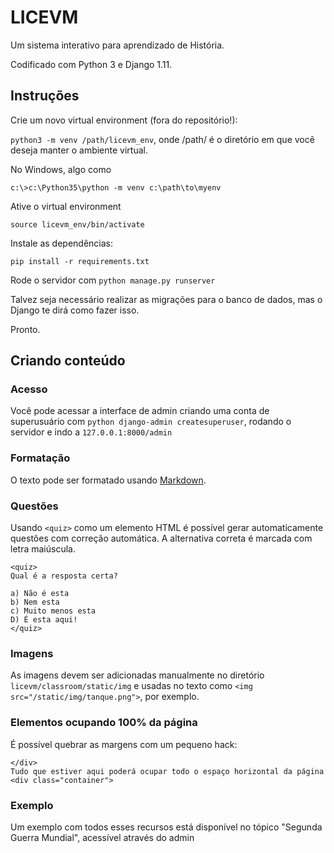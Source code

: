 LICEVM
======

Um sistema interativo para aprendizado de História.

Codificado com Python 3 e Django 1.11.

Instruções
----------

Crie um novo virtual environment (fora do repositório!):

`python3 -m venv /path/licevm_env`, onde /path/ é o diretório em que você deseja manter o ambiente virtual.

No Windows, algo como

`c:\>c:\Python35\python -m venv c:\path\to\myenv`

Ative o virtual environment

`source licevm_env/bin/activate`

Instale as dependências:

`pip install -r requirements.txt`

Rode o servidor com `python manage.py runserver`

Talvez seja necessário realizar as migrações para o banco de dados, mas o Django te dirá como fazer isso.

Pronto.

Criando conteúdo
----------------

### Acesso
Você pode acessar a interface de admin criando uma conta de superusuário com `python django-admin createsuperuser`, rodando o servidor e indo a `127.0.0.1:8000/admin`

### Formatação
O texto pode ser formatado usando [Markdown](https://github.com/adam-p/markdown-here/wiki/Markdown-Cheatsheet).

### Questões
Usando `<quiz>` como um elemento HTML é possível gerar automaticamente questões com correção automática. A alternativa correta é marcada com letra maiúscula.

```
<quiz>
Qual é a resposta certa?

a) Não é esta
b) Nem esta
c) Muito menos esta
D) É esta aqui!
</quiz>
```

### Imagens
As imagens devem ser adicionadas manualmente no diretório `licevm/classroom/static/img` e usadas no texto como `<img src="/static/img/tanque.png">`, por exemplo.

### Elementos ocupando 100% da página
É possível quebrar as margens com um pequeno hack:
```
</div>
Tudo que estiver aqui poderá ocupar todo o espaço horizontal da página
<div class="container">
```

### Exemplo
Um exemplo com todos esses recursos está disponível no tópico "Segunda Guerra Mundial", acessível através do admin
